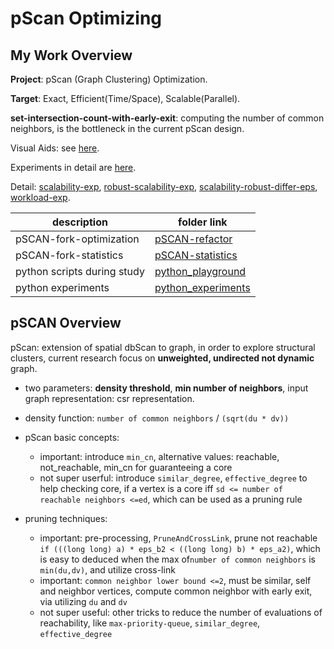 # pScan Optimizing

## My Work Overview

**Project**: pScan (Graph Clustering) Optimization.

**Target**: Exact, Efficient(Time/Space), Scalable(Parallel).

**set-intersection-count-with-early-exit**: computing the number of common neighbors, is the bottleneck in the current pScan design.

Visual Aids: see [here](python_experiments/algorithm_vis).

Experiments in detail are [here](python_experiments). 

Detail: [scalability-exp](python_experiments/case_studies/figures-case-study0), [robust-scalability-exp](python_experiments/case_studies/figures-case-study2-robust), [scalability-robust-differ-eps](python_experiments/case_studies/figures-case-study3-scalability-differ-eps), [workload-exp](python_experiments/case_studies/figures-case-study1).

description | folder link
--- | ---
pSCAN-fork-optimization | [pSCAN-refactor](pSCAN-refactor)
pSCAN-fork-statistics | [pSCAN-statistics](pSCAN-statistics)
python scripts during study | [python_playground](python_playground)
python experiments | [python_experiments](python_experiments)

## pSCAN Overview
pScan: extension of spatial dbScan to graph, in order to explore structural clusters, current research focus on **unweighted, undirected not dynamic** graph.

* two parameters: **density threshold**, **min number of neighbors**, input graph representation: csr representation.

* density function: `number of common neighbors` / `(sqrt(du * dv))`

* pScan basic concepts:
  * important: introduce `min_cn`, alternative values: reachable, not_reachable, min_cn for guaranteeing a core
  * not super userful: introduce `similar_degree`, `effective_degree` to help checking core, if a vertex is a core iff `sd <= number of reachable neighbors <=ed`, which can be used as a pruning rule

* pruning techniques:
  * important: pre-processing, `PruneAndCrossLink`, prune not reachable `if (((long long) a) * eps_b2 < ((long long) b) * eps_a2)`, which is easy to deduced when the max of`number of common neighbors` is `min(du,dv)`, and utilize cross-link
  * important: `common neighbor lower bound <=2`, must be similar, self and neighbor vertices, compute common neighbor with early exit, via utilizing `du` and `dv`
  * not super useful: other tricks to reduce the number of evaluations of reachability, like `max-priority-queue`, `similar_degree`, `effective_degree`



